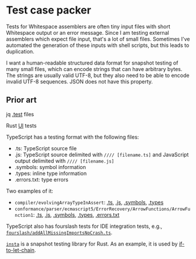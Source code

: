 # Test case packer

Tests for Whitespace assemblers are often tiny input files with short Whitespace
output or an error message. Since I am testing external assemblers which expect
file input, that's a lot of small files. Sometimes I've automated the generation
of these inputs with shell scripts, but this leads to duplication.

I want a human-readable structured data format for snapshot testing of many
small files, which can encode strings that can have arbitrary bytes. The strings
are usually valid UTF-8, but they also need to be able to encode invalid UTF-8
sequences. JSON does not have this property.

## Prior art

jq [.test](https://github.com/jqlang/jq/blob/master/tests/jq.test) files

Rust [UI](https://github.com/rust-lang/rust/tree/master/tests/ui) tests

TypeScript has a testing format with the following files:
- .ts: TypeScript source file
- .js: TypeScript source delimited with `//// [filename.ts]` and JavaScript
  output delimited with `//// [filename.js]`
- .symbols: symbol information
- .types: inline type information
- .errors.txt: type errors

Two examples of it:
- `compiler/evolvingArrayTypeInAssert`:
  [.ts](https://github.com/microsoft/TypeScript/blob/main/tests/cases/compiler/evolvingArrayTypeInAssert.ts),
  [.js](https://github.com/microsoft/TypeScript/blob/main/tests/baselines/reference/evolvingArrayTypeInAssert.js),
  [.symbols](https://github.com/microsoft/TypeScript/blob/main/tests/baselines/reference/evolvingArrayTypeInAssert.symbols),
  [.types](https://github.com/microsoft/TypeScript/blob/main/tests/baselines/reference/evolvingArrayTypeInAssert.types)
- `conformance/parser/ecmascript5/ErrorRecovery/ArrowFunctions/ArrowFunction1`:
  [.ts](https://github.com/microsoft/TypeScript/blob/main/tests/cases/conformance/parser/ecmascript5/ErrorRecovery/ArrowFunctions/ArrowFunction1.ts),
  [.js](https://github.com/microsoft/TypeScript/blob/main/tests/baselines/reference/ArrowFunction1.js),
  [.symbols](https://github.com/microsoft/TypeScript/blob/main/tests/baselines/reference/ArrowFunction1.symbols),
  [.types](https://github.com/microsoft/TypeScript/blob/main/tests/baselines/reference/ArrowFunction1.types),
  [.errors.txt](https://github.com/microsoft/TypeScript/blob/main/tests/baselines/reference/ArrowFunction1.errors.txt)

TypeScript also has fourslash tests for IDE integration tests, e.g.,
[`fourslash/addAllMissingImportsNoCrash.ts`](https://github.com/microsoft/TypeScript/blob/main/tests/cases/fourslash/addAllMissingImportsNoCrash.ts).

[`insta`](https://docs.rs/insta/latest/insta/) is a snapshot testing library for
Rust. As an example, it is used by [if-to-let-chain](https://github.com/Alexendoo/if-to-let-chain/tree/master/src/snapshots).
